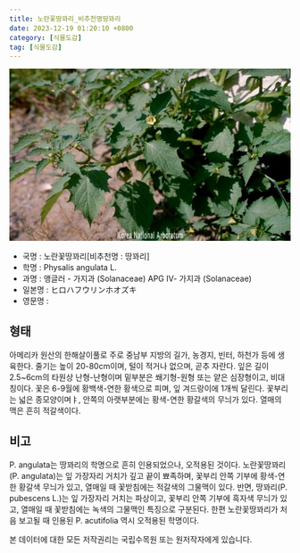 ```yaml
---
title: 노란꽃땅꽈리_비추천명땅꽈리
date: 2023-12-19 01:20:10 +0800
category: [식물도감]
tag: [식물도감]
---
```




![노란꽃땅꽈리[비추천명 : 땅꽈리]](/assets/img/fileUpload/plants/basic/Solanaceae/Physalis/1019201/1019201_20230904133906064files_th2.jpg)
- 국명 : 노란꽃땅꽈리[비추천명 : 땅꽈리]
- 학명 : Physalis angulata L.
- 과명 : 앵글러 - 가지과 (Solanaceae) APG Ⅳ- 가지과 (Solanaceae)
- 일본명 : ヒロハフウリンホオズキ
- 영문명 : 


## 형태
아메리카 원산의 한해살이풀로 주로 중남부 지방의 길가, 농경지, 빈터, 하천가 등에 생육한다. 줄기는 높이 20-80cm이며, 털이 적거나 없으며, 곧추 자란다. 잎은 길이 2.5~6cm의 타원상 난형-난형이며 밑부분은 쐐기형-원형 또는 얕은 심장형이고, 비대칭이다. 꽃은 6-9월에 황백색-연한 황색으로 피며, 잎 겨드랑이에 1개씩 달린다. 꽃부리는 넓은 종모양이며ㅑ, 안쪽의 아랫부분에는 황색-연한 황갈색의 무늬가 있다. 열매의 맥은 흔히 적갈색이다.
## 비고
P. angulata는 땅꽈리의 학명으로 흔히 인용되었으나, 오적용된 것이다. 노란꽃땅꽈리(P. angulata)는 잎 가장자리 거치가 깊고 끝이 뾰족하며, 꽃부리 안쪽 기부에 황색-연한 황갈색 무늬가 있고, 열매일 때 꽃받침에는 적갈색의 그물맥이 있다. 반면, 땅꽈리(P. pubescens L.)는 잎 가장자리 거치는 파상이고, 꽃부리 안쪽 기부에 흑자색 무늬가 있고,  열매일 때 꽃받침에는 녹색의 그물맥인 특징으로 구분된다. 한편 노란꽃땅꽈리가 처음 보고될 때 인용된 P. acutifolia 역시 오적용된 학명이다.






본 데이터에 대한 모든 저작권리는 국립수목원 또는 원저작자에게 있습니다.
